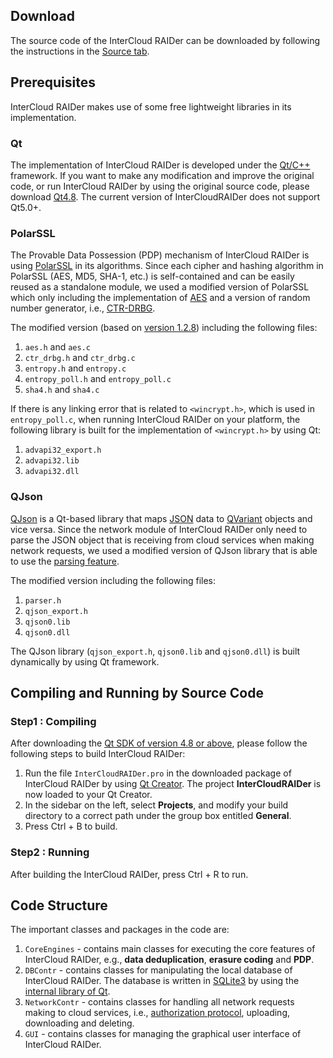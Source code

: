 ## Download ##

The source code of the InterCloud RAIDer can be downloaded by following the instructions in the [Source tab](https://code.google.com/p/intercloudraider/source/checkout).

## Prerequisites ##

InterCloud RAIDer makes use of some free lightweight libraries in its implementation.

### Qt ###

The implementation of InterCloud RAIDer is developed under the [Qt/C++](http://qt.digia.com/) framework. If you want to make any modification and improve the original code, or run InterCloud RAIDer by using the original source code, please download [Qt4.8](http://qt-project.org/downloads). The current version of InterCloudRAIDer does not support Qt5.0+.

### PolarSSL ###

The Provable Data Possession (PDP) mechanism of InterCloud RAIDer is using [PolarSSL](https://polarssl.org/) in its algorithms. Since each cipher and hashing algorithm in PolarSSL (AES, MD5, SHA-1, etc.) is self-contained and can be easily reused as a standalone module, we used a modified version of PolarSSL which only including the implementation of [AES](https://polarssl.org/aes-source-code) and a version of random number generator, i.e., [CTR-DRBG](https://polarssl.org/ctr-drbg-source-code).

The modified version (based on [version 1.2.8](https://polarssl.org/download-archive)) including the following files:
  1. `aes.h` and `aes.c`
  1. `ctr_drbg.h` and `ctr_drbg.c`
  1. `entropy.h` and `entropy.c`
  1. `entropy_poll.h` and `entropy_poll.c`
  1. `sha4.h` and `sha4.c`

If there is any linking error that is related to `<wincrypt.h>`, which is used in `entropy_poll.c`, when running InterCloud RAIDer on your platform, the following library is built for the implementation of `<wincrypt.h>` by using Qt:
  1. `advapi32_export.h`
  1. `advapi32.lib`
  1. `advapi32.dll`

### QJson ###

[QJson](http://qjson.sourceforge.net/) is a Qt-based library that maps [JSON](http://www.json.org/) data to [QVariant](http://qt-project.org/doc/qt-5.0/qtcore/qvariant.html) objects and vice versa. Since the network module of InterCloud RAIDer only need to parse the JSON object that is receiving from cloud services when making network requests, we used a modified version of QJson library that is able to use the [parsing feature](http://qjson.sourceforge.net/usage).

The modified version including the following files:
  1. `parser.h`
  1. `qjson_export.h`
  1. `qjson0.lib`
  1. `qjson0.dll`

The QJson library (`qjson_export.h`, `qjson0.lib` and `qjson0.dll`) is built dynamically by using Qt framework.

## Compiling and Running by Source Code ##

### Step1 : Compiling ###

After downloading the [Qt SDK of version 4.8 or above](http://qt-project.org/downloads), please follow the following steps to build InterCloud RAIDer:
  1. Run the file `InterCloudRAIDer.pro` in the downloaded package of InterCloud RAIDer by using [Qt Creator](http://qt-project.org/doc/qtcreator-2.8/). The project **InterCloudRAIDer** is now loaded to your Qt Creator.
  1. In the sidebar on the left, select **Projects**, and modify your build directory to a correct path under the group box entitled **General**.
  1. Press Ctrl + B to build.

### Step2 : Running ###

After building the InterCloud RAIDer, press Ctrl + R to run.

## Code Structure ##

The important classes and packages in the code are:
  1. `CoreEngines` - contains main classes for executing the core features of InterCloud RAIDer, e.g., **data deduplication**, **erasure coding** and **PDP**.
  1. `DBContr` - contains classes for manipulating the local database of InterCloud RAIDer. The database is written in [SQLite3](http://www.sqlite.org/) by using the [internal library of Qt](http://qt-project.org/doc/qt-4.8/qtsql.html).
  1. `NetworkContr` - contains classes for handling all network requests making to cloud services, i.e., [authorization protocol](ManualPage#Authorization_Protocol.md), uploading, downloading and deleting.
  1. `GUI` - contains classes for managing the graphical user interface of InterCloud RAIDer.